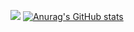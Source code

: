<a href="https://hits.seeyoufarm.com"><img src="https://hits.seeyoufarm.com/api/count/incr/badge.svg?url=https%3A%2F%2Fgithub.com%2Fmingming715&count_bg=%2300C968&title_bg=%23555555&icon=&icon_color=%23FFFEFE&title=hits&edge_flat=false"/></a>
[![Anurag's GitHub stats](https://github-readme-stats.vercel.app/api?username=mingming715&theme=cobalt)](https://github.com/anuraghazra/github-readme-stats)
